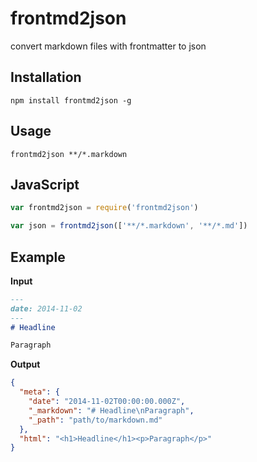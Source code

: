 frontmd2json
============

convert markdown files with frontmatter to json

Installation
------------

```
npm install frontmd2json -g
```

Usage
-----

```
frontmd2json **/*.markdown
```

JavaScript
----------

```js
var frontmd2json = require('frontmd2json')

var json = frontmd2json(['**/*.markdown', '**/*.md'])
```

Example
-------

__Input__
```markdown
---
date: 2014-11-02
---
# Headline

Paragraph
```

__Output__
```json
{
  "meta": {
    "date": "2014-11-02T00:00:00.000Z",
    "_markdown": "# Headline\nParagraph",
    "_path": "path/to/markdown.md"
  },
  "html": "<h1>Headline</h1><p>Paragraph</p>"
}
```
